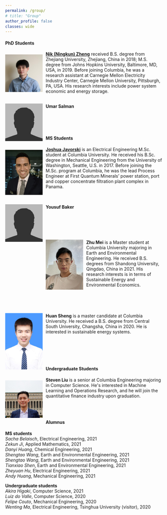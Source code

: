 ```yaml
---
permalink: /group/
# title: "Group"
author_profile: false
classes: wide
---
```


#### PhD Students

<img style="float: left;  margin-top: 10px;
  margin-bottom: 10px;
  margin-right: 10px;
  margin-left: 0px;" src="/assets/images/nik.jpeg" width="120px" >

[**Nik (Ningkun) Zheng**](https://www.linkedin.com/in/ningkun-zheng-377865168/) received B.S. degree from Zhejiang University, Zhejiang, China in 2018; M.S. degree from Johns Hopkins University, Baltimore, MD, USA, in 2019.  Before joining Columbia, he was a research assistant at Carnegie Mellon Electricity Industry Center, Carnegie Mellon University, Pittsburgh, PA, USA. His research interests include power system economic and energy storage.
<br />
<br />

<img style="float: left;  margin-top: 0px;
  margin-bottom: 10px;
  margin-right: 10px;
  margin-left: 0px;" src="/assets/images/bio-photo.jpg" width="120px" >

**Umar Salman**

<br />
<br />
<br />


#### MS Students

<img style="float: left;  margin-top: 10px;
  margin-bottom: 10px;
  margin-right: 10px;
  margin-left: 0px;" src="/assets/images/joshua.jpg" width="120px" >

[**Joshua Javorski**](https://www.linkedin.com/in/jjjaworski/) is an Electrical Engineering M.Sc. student at Columbia University. He received his B.Sc. degree in Mechanical Engineering from the University of Washington, Seattle, U.S. in 2017. Before joining the M.Sc. program at Columbia, he was the lead Process Engineer at First Quantum Minerals’ power station, port and copper concentrate filtration plant complex in Panama.
<br />
<br />
<br />

<img style="float: left;  margin-top: 0px;
  margin-bottom: 10px;
  margin-right: 10px;
  margin-left: 0px;" src="/assets/images/bio-photo.jpg" width="120px" >

**Yousuf Baker**


<br />
<br />
<br />
<br />

<img style="float: left;  margin-top: 0px;
  margin-bottom: 10px;
  margin-right: 10px;
  margin-left: 0px;" src="/assets/images/mei.jpeg" width="120px" >

**Zhu Mei** is a Master student at Columbia University majoring in Earth and Environmental
Engineering. He received B.S. degrees from Shandong University, Qingdao, China in 2021. His
research interests is in terms of Sustainable Energy and Environmental Economics.
<br />
<br />
<br />
<br />
<br />

<img style="float: left;  margin-top: 0px;
  margin-bottom: 10px;
  margin-right: 10px;
  margin-left: 0px;" src="/assets/images/huan.jpg" width="120px" >

**Huan Sheng** is a master candidate at Columbia University. He received a B.S. degree from Central South University, Changsha, China in 2020. He is interested in sustainable energy systems.

<br />
<br />
<br />
<br />



#### Undergraduate Students

<img style="float: left;  margin-top: 10px;
  margin-bottom: 10px;
  margin-right: 10px;
  margin-left: 0px;" src="/assets/images/steven.jpg" width="120px" >

**Steven Liu** is a senior at Columbia Engineering majoring in Computer Science. He's interested in Machine Learning and Operations Research, and he will join the quantitative finance industry upon graduation.

<br />
<br />

#### Alumnus

**MS students**<br />
*Sacha Belaisch*, Electrical Engineering, 2021<br />
*Zekun Ji*, Applied Mathematics, 2021<br />
*Danyi Huang*, Chemical Engineering, 2021<br />
*Shengtao Wang*, Earth and Environmental Engineering, 2021<br />
*Shengtao Wang*, Earth and Environmental Engineering, 2021<br />
*Tianxiao Shen*, Earth and Environmental Engineering, 2021<br />
*Zheyuan Hu*, Electrical Engineering, 2021<br />
*Andy Huang*, Mechanical Engineering, 2021<br />


**Undergraduate students**<br />
*Akira Higaki*, Computer Science, 2021<br />
*Luiz do Valle*, Computer Science, 2020<br />
*Felipe Couto*, Mechanical Engineering, 2020<br />
*Wenting Ma*, Electrical Engineering, Tsinghua University (visitor), 2020
